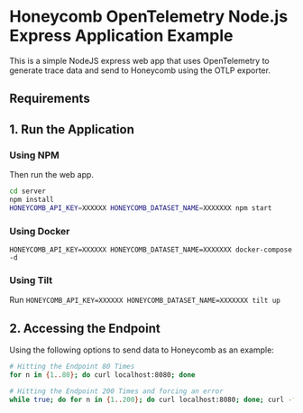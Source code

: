 # Honeycomb OpenTelemetry Node.js Express Application Example

This is a simple NodeJS express web app that uses OpenTelemetry to generate trace data and send to Honeycomb using the OTLP exporter.

## Requirements

## 1. Run the Application

### Using NPM

Then run the web app.

```bash
cd server
npm install
HONEYCOMB_API_KEY=XXXXXX HONEYCOMB_DATASET_NAME=XXXXXXX npm start
```
### Using Docker

`HONEYCOMB_API_KEY=XXXXXX HONEYCOMB_DATASET_NAME=XXXXXXX docker-compose -d`

### Using Tilt

Run `HONEYCOMB_API_KEY=XXXXXX HONEYCOMB_DATASET_NAME=XXXXXXX tilt up`

## 2. Accessing the Endpoint

Using the following options to send data to Honeycomb as an example:

```bash
# Hitting the Endpoint 80 Times
for n in {1..80}; do curl localhost:8080; done

```

```bash
# Hitting the Endpoint 200 Times and forcing an error
while true; do for n in {1..200}; do curl localhost:8080; done; curl -f localhost:8080/c; sleep 5; done
```
